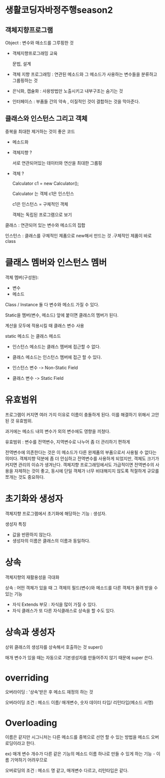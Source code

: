 # 생활코딩자바정주행season2

## 객체지향프로그램

Object : 변수와 매소드를 그루핑한 것

* 객체지향프로그래밍 교육

  문법, 설계



* 객체 지향 프로그래밍 : 연관된 메소드와 그 메소드가 사용하는 변수들을 분류하고 그룹핑하는 것
* 은닉화, 캡슐화 : 사용방법만 노출시키고 내부구조는 숨기는 것
* 인터페이스 : 부품들 간의 약속 , 이질적인 것이 결합하는 것을 막아준다.

## 클래스와 인스턴스 그리고 객체

중복을 최대한 제거하는 것이 좋은 코드

- 메소드화

- 객체지향 ?

  서로 연관되어있는 데이터와 연산을 최대한 그룹핑

- 객체 ?

  Calculator c1 = new Calculator();

  Calculator 는 객체 c1은 인스턴스

  c1은 인스턴스 = 구체적인 객체 

  객체는 독립된 프로그램으로 보기

클래스 : 연관되어 있는 변수와 메소드의 집합

인스턴스 : 클래스를 구체적인 제품으로 new해서 만드는 것 .구체적인 제품이 바로 class

# 클래스 멤버와 인스턴스 멤버

객체 멤버(구성원):

 - 변수
 - 메소드

Class / Instance 둘 다 변수와 메소드 가질 수 있다.

Static을 멤버(변수, 메소드) 앞에 붙이면 클래스의 멤버가 된다. 

계산을 모두에 적용시킬 때 클래스 변수 사용

static  메소드 는 클래스 메소드

* 인스턴스 메소드는 클래스 멤버에 접근할 수 없다.
* 클래스 메소드는 인스턴스 멤버에 접근 할 수 있다.



* 인스턴스 변수 -> Non-Static Field
* 클래스 변수 -> Static Field




# 유효범위

프로그램이 커지면 여러 가지 이유로 이름이 충돌하게 된다. 이를 해결하기 위해서 고안된 것 유효범위.

과거에는 메소드 내의 변수가 외의 변수에도 영향을 끼쳤다.

유효범위 : 변수를 전역변수, 지역변수로 나누어 좀 더 관리하기 편하게



전역변수에 의존한다는 것은 이 메소드가 다른 완제품의 부품으로서 사용될 수 없다는 의미다. 객체지향 덕분에 좀 더 안심하고 전역변수를 사용하게 되었지만, 객체도 크기가 커지면 관리의 이슈가 생겨난다. 객체지향 프로그래밍에서도 가급적이면 전역변수의 사용을 자제하는 것이 좋고, 동시에 단일 객체가 너무 비대해지지 않도록 적절하게 규모를 쪼개는 것도 중요하다.



# 초기화와 생성자

객체지향 프로그램에서 초기화에 해당하는 기능 : 생성자.

생성자 특징

* 값을 반환하지 않는다.
* 생성자의 이름은 클래스의 이름과 동일하다.



# 상속

객체지향의 재활용성을 극대화

상속 : 어떤 객체가 있을 때 그 객체의 필드(변수)와 메소드를 다른 객체가 물려 받을 수 있는 기능

* 자식 Extends 부모 : 자식을 많이 가질 수 있다.
* 자식 클래스가 또 다른 자식클래스로 상속을 할 수도 있다.




# 상속과 생성자

상위 클래스의 생성자를 상속해서 호출하는 것 super()

매개 변수가 있을 때는 자동으로 기본생성자를 만들어주지 않기 때문에 super 쓴다.

# overriding

오버라이딩 : '상속'받은 후 메소드 재정의 하는 것

오버라이딩 조건 : 메소드 이름/ 매개변수, 숫자 데이터 타입/ 리턴타입(메소드 서명)



# Overloading

이름은 같지만 시그니처는 다른 메소드를 중복으로 선언 할 수 있는 방법을 메소드 오버로딩이라고 한다.

ex) 매개 변수 개수가 다른 같은 기능의 메소드 이름 하나로 만들 수 있게 하는 기능 - 이름 기억하기 어려우므로

오버로딩의 조건 : 메소드 명 같고, 매개변수 다르고, 리턴타입은 같다.




















